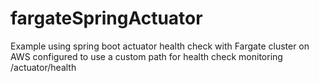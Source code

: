 # fargateSpringActuator

Example using spring boot actuator health check with Fargate cluster on AWS configured to use a custom path for health check monitoring /actuator/health
